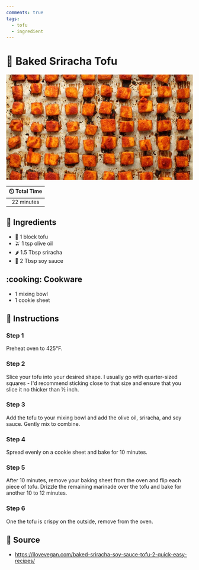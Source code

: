 ```yaml
---
comments: true
tags:
  - tofu
  - ingredient
---
```

# :butter: Baked Sriracha Tofu

![Baked Sriracha Tofu](../../assets/images/baked-sriracha-tofu.jpg)

| :timer_clock: Total Time |
|:-----------------------: |
| 22 minutes |

## :salt: Ingredients

- :butter: 1 block tofu
- :olive: 1 tsp olive oil
- :hot_pepper: 1.5 Tbsp sriracha
- :takeout_box: 2 Tbsp soy sauce

## :cooking: Cookware

- 1 mixing bowl
- 1 cookie sheet

## :pencil: Instructions

### Step 1

Preheat oven to 425°F.

### Step 2

Slice your tofu into your desired shape. I usually go with quarter-sized squares - I'd recommend sticking close to that
size and ensure that you slice it no thicker than ½ inch.

### Step 3

Add the tofu to your mixing bowl and add the olive oil, sriracha, and soy sauce. Gently mix to combine.

### Step 4

Spread evenly on a cookie sheet and bake for 10 minutes.

### Step 5

After 10 minutes, remove your baking sheet from the oven and flip each piece of tofu. Drizzle the remaining marinade
over the tofu and bake for another 10 to 12 minutes.

### Step 6

One the tofu is crispy on the outside, remove from the oven.

## :link: Source

- <https://ilovevegan.com/baked-sriracha-soy-sauce-tofu-2-quick-easy-recipes/>
